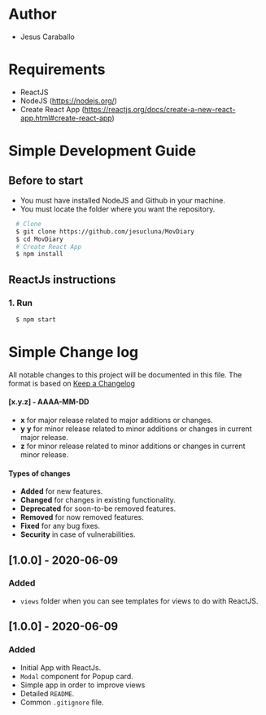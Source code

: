 # Author
- Jesus Caraballo

# Requirements
- ReactJS
- NodeJS (https://nodejs.org/)
- Create React App (https://reactjs.org/docs/create-a-new-react-app.html#create-react-app)


# Simple Development Guide
## Before to start
- You must have installed NodeJS and Github in your machine.
- You must locate the folder where you want the repository.
```sh
  # Clone
  $ git clone https://github.com/jesucluna/MovDiary
  $ cd MovDiary
  # Create React App
  $ npm install
```

## ReactJs instructions
### 1. Run
```sh
  $ npm start
```   

# Simple Change log
All notable changes to this project will be documented in this file. The format is based on [Keep a Changelog](https://keepachangelog.com/)

#### [x.y.z] - AAAA-MM-DD
- **x** for major release related to major additions or changes.
- **y** **y** for minor release related to minor additions or changes in current major release.
-  **z** for minor release related to minor additions or changes in current minor release.

#### Types of changes
- **Added** for new features.
- **Changed** for changes in existing functionality.
- **Deprecated** for soon-to-be removed features.
- **Removed** for now removed features.
- **Fixed** for any bug fixes.
- **Security** in case of vulnerabilities.

## [1.0.0] - 2020-06-09
### Added

- `views` folder when you can see templates for views to do with ReactJS.


## [1.0.0] - 2020-06-09
### Added

- Initial App  with ReactJs.
- `Modal` component for Popup card.
- Simple app in order to improve views
- Detailed `README`.
- Common `.gitignore` file.
